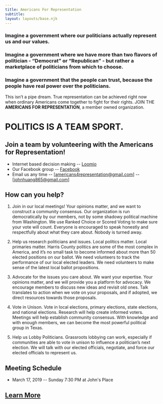 ```yaml
---
title: Americans For Representation
subtitle: 
layout: layouts/base.njk
---
```


### Imagine a government where our politicians actually represent us and our values. 

### Imagine a government where we have more than two flavors of politician - “Democrat” or “Republican” - but rather a marketplace of politicians from which to choose. 

### Imagine a government that the people can trust, because the people have real power over the politicians. 

This isn’t a pipe dream. True representation can be achieved right now when ordinary Americans come together to fight for their rights. JOIN THE **AMERICANS FOR REPRESENTATION**, a member owned organization. 

# POLITICS IS A TEAM SPORT. 
## Join a team by volunteering with the Americans for Representation!

* Internet based decision making -- [Loomio](https://www.loomio.org/g/X2nexBho/americans-for-representation)
* Our Facebook group -- [Facebook](https://www.facebook.com/groups/americans4rep)
* Email us any time -- [americans4representation@gmail.com] -- [johnhuang865@gmail.com]

## How can you help? 


1. Join in our local meetings! Your opinions matter, and we want to construct a community consensus. Our organization is run democratically by our members, not by some shadowy political machine from Washington. We use Ranked Choice or Scored Voting to make sure your vote will count. Everyone is encouraged to speak honestly and respectfully about what they care about. Nobody is turned away. 

2. Help us research politicians and issues. Local politics matter. Local primaries matter. Harris County politics are some of the most complex in America, and it’s no small task to become informed about more than 50 elected positions on our ballot. We need volunteers to track the performance of our local elected leaders. We need volunteers to make sense of the latest local ballot propositions. 

3. Advocate for the issues you care about. We want your expertise. Your opinions matter, and we will provide you a platform for advocacy. We encourage members to discuss new ideas and revisit old ones. Talk translates to action when we vote on your proposals, and if adopted, we direct resources towards those proposals. 

4. Vote in Unison. Vote in local elections, primary elections, state elections, and national elections. Research will help create informed voters. Meetings will help establish community consensus. With knowledge and with enough members, we can become the most powerful political group in Texas. 

5. Help us Lobby Politicians. Grassroots lobbying can work, especially if communities are able to vote in unison to influence a politician’s next election. We will talk with our elected officials, negotiate, and force our elected officials to represent us. 


## Meeting Schedule

- March 17, 2019 -- Sunday 7:30 PM at John's Place



## [Learn More](/learn)

